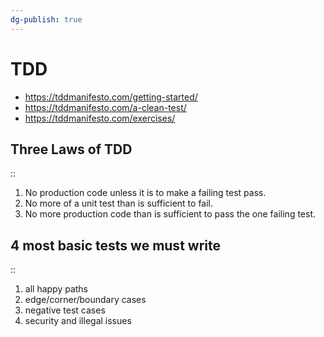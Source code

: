 ```yaml
---
dg-publish: true
---
```

# TDD

- <https://tddmanifesto.com/getting-started/>
- <https://tddmanifesto.com/a-clean-test/>
- <https://tddmanifesto.com/exercises/>


<!-- basicblock-start oid="ObsHeA3rTomq5owz6XxpuqE3" -->
## Three Laws of TDD
::
1. No production code unless it is to make a failing test pass.
2. No more of a unit test than is sufficient to fail.
3. No more production code than is sufficient to pass the one failing test.
<!-- basicblock-end -->


<!-- %%deleteme%% basicblock-start -->
## 4 most basic tests we must write
::
1. all happy paths
2. edge/corner/boundary cases
3. negative test cases
4. security and illegal issues
<!-- basicblock-end -->